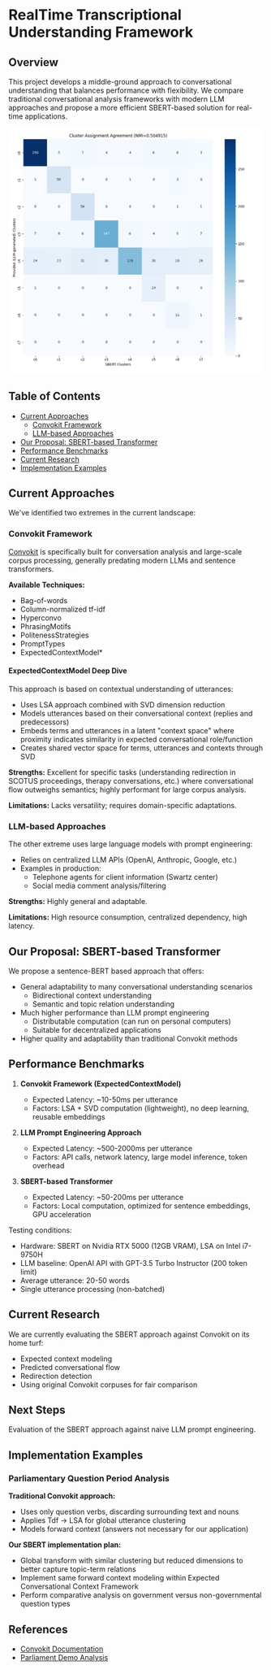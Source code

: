 # RealTime Transcriptional Understanding Framework

## Overview

This project develops a middle-ground approach to conversational understanding that balances performance with flexibility. We compare traditional conversational analysis frameworks with modern LLM approaches and propose a more efficient SBERT-based solution for real-time applications.

<img src="./agreement.png">

## Table of Contents
- [Current Approaches](#current-approaches)
  - [Convokit Framework](#convokit-framework)
  - [LLM-based Approaches](#llm-based-approaches)
- [Our Proposal: SBERT-based Transformer](#our-proposal-sbert-based-transformer)
- [Performance Benchmarks](#performance-benchmarks)
- [Current Research](#current-research)
- [Implementation Examples](#implementation-examples)

## Current Approaches

We've identified two extremes in the current landscape:

### Convokit Framework

[Convokit](https://convokit.cornell.edu/documentation/featureExtraction.html) is specifically built for conversation analysis and large-scale corpus processing, generally predating modern LLMs and sentence transformers.

**Available Techniques:**
- Bag-of-words
- Column-normalized tf-idf
- Hyperconvo
- PhrasingMotifs
- PolitenessStrategies
- PromptTypes
- ExpectedContextModel*

#### ExpectedContextModel Deep Dive
This approach is based on contextual understanding of utterances:
- Uses LSA approach combined with SVD dimension reduction
- Models utterances based on their conversational context (replies and predecessors)
- Embeds terms and utterances in a latent "context space" where proximity indicates similarity in expected conversational role/function
- Creates shared vector space for terms, utterances and contexts through SVD

**Strengths:** Excellent for specific tasks (understanding redirection in SCOTUS proceedings, therapy conversations, etc.) where conversational flow outweighs semantics; highly performant for large corpus analysis.

**Limitations:** Lacks versatility; requires domain-specific adaptations.

### LLM-based Approaches

The other extreme uses large language models with prompt engineering:

- Relies on centralized LLM APIs (OpenAI, Anthropic, Google, etc.)
- Examples in production:
  - Telephone agents for client information (Swartz center)
  - Social media comment analysis/filtering

**Strengths:** Highly general and adaptable.

**Limitations:** High resource consumption, centralized dependency, high latency.

## Our Proposal: SBERT-based Transformer

We propose a sentence-BERT based approach that offers:

- General adaptability to many conversational understanding scenarios
  - Bidirectional context understanding
  - Semantic and topic relation understanding
- Much higher performance than LLM prompt engineering
  - Distributable computation (can run on personal computers)
  - Suitable for decentralized applications
- Higher quality and adaptability than traditional Convokit methods

## Performance Benchmarks

1. **Convokit Framework (ExpectedContextModel)**
   - Expected Latency: ~10-50ms per utterance
   - Factors: LSA + SVD computation (lightweight), no deep learning, reusable embeddings

2. **LLM Prompt Engineering Approach**
   - Expected Latency: ~500-2000ms per utterance
   - Factors: API calls, network latency, large model inference, token overhead

3. **SBERT-based Transformer**
   - Expected Latency: ~50-200ms per utterance
   - Factors: Local computation, optimized for sentence embeddings, GPU acceleration

Testing conditions:
- Hardware: SBERT on Nvidia RTX 5000 (12GB VRAM), LSA on Intel i7-9750H
- LLM baseline: OpenAI API with GPT-3.5 Turbo Instructor (200 token limit)
- Average utterance: 20-50 words
- Single utterance processing (non-batched)

## Current Research

We are currently evaluating the SBERT approach against Convokit on its home turf:
- Expected context modeling
- Predicted conversational flow
- Redirection detection
- Using original Convokit corpuses for fair comparison

## Next Steps

Evaluation of the SBERT approach against naive LLM prompt engineering.

## Implementation Examples

### Parliamentary Question Period Analysis

**Traditional Convokit approach:**
- Uses only question verbs, discarding surrounding text and nouns
- Applies Tdf → LSA for global utterance clustering
- Models forward context (answers not necessary for our application)

**Our SBERT implementation plan:**
- Global transform with similar clustering but reduced dimensions to better capture topic-term relations
- Implement same forward context modeling within Expected Conversational Context Framework
- Perform comparative analysis on government versus non-governmental question types

## References

- [Convokit Documentation](https://convokit.cornell.edu/documentation/featureExtraction.html)
- [Parliament Demo Analysis](https://github.com/CornellNLP/ConvoKit/blob/master/convokit/expected_context_framework/demos/parliament_demo.ipynb)


